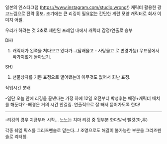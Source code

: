 일본의 인스타그램 (https://www.instagram.com/studio.wrong/)
캐릭터 활용한 광고느낌으로 전략 홍보.
초기에는 큰 리깅이 필요없는 간단한 계란 모양 캐릭터로 회사 이미지 어필.

우리가 하려는 것
3초로 제한된 프레임 내에서 캐릭터 감정/연출로 승부

DH) 
1. 캐릭터가 왼쪽을 쳐다보고 있다가...(담배물고 - 사탕물고 로 변경가능) 무표정에서 싸가지없게 돌아보기.

SH)
1. 선물상자를 기쁜 표정으로 열어봤는데 아무것도 없어서 화난 표정.


작업시간 분배

-일단 오늘 안에 리깅을 끝낸다는 가정 하에 12일 오전부터 박성후는 배경+캐릭터 배치를 해둔다?
-배경은 거의 시간 안걸림. 연출적으로 잘 빼서 묻어가도록 한다!



-------------------------------------------------------------------

-리깅의 경우 지금부터 시작...
노노는 치마 리깅 중 뒷부분 한다발씩 뺄것(좌,우)

각종 쉐잎 픽스를 그리즈펜슬로 덮는다...!
조명으로도 해결이 불가능한 부분을 그리즈펜슬로 리터칭.

